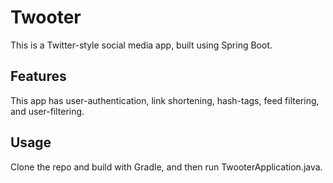 # Twooter

This is a Twitter-style social media app, built using Spring Boot.


## Features
This app has user-authentication, link shortening, hash-tags, feed filtering, and user-filtering.


## Usage
Clone the repo and build with Gradle, and then run TwooterApplication.java.
